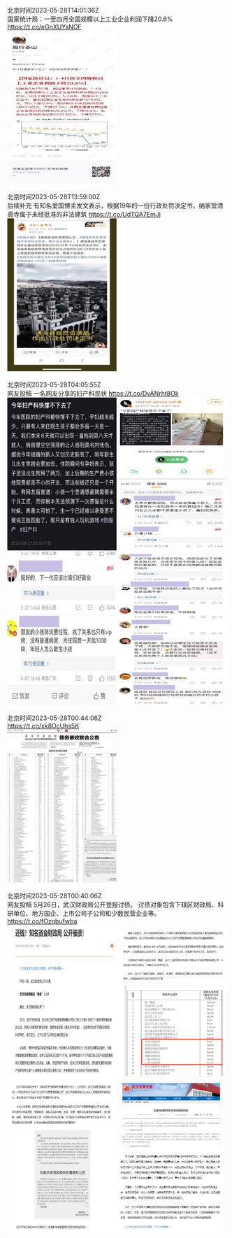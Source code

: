 北京时间2023-05-28T14:01:36Z<br>国家统计局：一至四月全国规模以上工业企业利润下降20.6% https://t.co/eGnXUYsNOF<br><img src='/temp/image/2023/u-Month-5/1662700631142850561_0.jpg' width='250' height='350'><br><br>北京时间2023-05-28T13:59:00Z<br>后续补充
有知名爱国博主发文表示，根据19年的一份行政处罚决定书，纳家营清真寺属于未经批准的非法建筑 https://t.co/UdTQA7EmJj<br><img src='/temp/image/2023/u-Month-5/1662699977674481665_0.jpg' width='250' height='350'><br><br>北京时间2023-05-28T04:05:55Z<br>网友投稿
一名网友分享的妇产科现状 https://t.co/DvANrht8Ok<br><img src='/temp/image/2023/u-Month-5/1662550721374351375_0.jpg' width='250' height='350'><img src='/temp/image/2023/u-Month-5/1662550721374351375_1.jpg' width='250' height='350'><img src='/temp/image/2023/u-Month-5/1662550721374351375_2.jpg' width='250' height='350'><img src='/temp/image/2023/u-Month-5/1662550721374351375_3.jpg' width='250' height='350'><br><br>北京时间2023-05-28T00:44:06Z<br>https://t.co/xk8OcUhs5K<br><img src='/temp/image/2023/u-Month-5/1662499931574132738_0.jpg' width='250' height='350'><br><br>北京时间2023-05-28T00:40:06Z<br>网友投稿
5月26日，武汉财政局公开登报讨债。
讨债对象包含下辖区财政局、科研单位、地方国企、上市公司子公司和少数民营企业等。 https://t.co/fOzqbufwba<br><img src='/temp/image/2023/u-Month-5/1662498926153420800_0.jpg' width='250' height='350'><img src='/temp/image/2023/u-Month-5/1662498926153420800_1.jpg' width='250' height='350'><img src='/temp/image/2023/u-Month-5/1662498926153420800_2.jpg' width='250' height='350'><img src='/temp/image/2023/u-Month-5/1662498926153420800_3.jpg' width='250' height='350'><br><br>